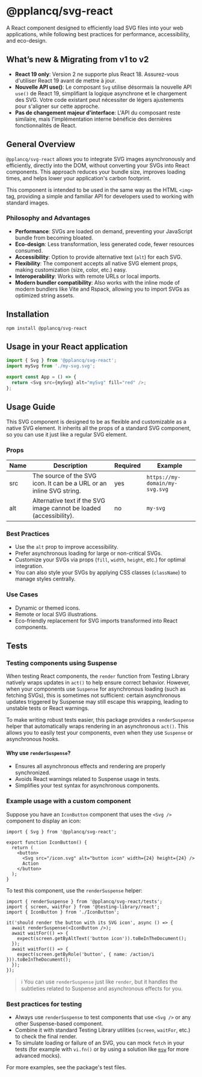 # @pplancq/svg-react

A React component designed to efficiently load SVG files into your web applications,
while following best practices for performance, accessibility, and eco-design.

## What’s new & Migrating from v1 to v2

- **React 19 only**: Version 2 ne supporte plus React 18. Assurez-vous d'utiliser React 19 avant de mettre à jour.
- **Nouvelle API use()**: Le composant `Svg` utilise désormais la nouvelle API `use()` de React 19, simplifiant la logique asynchrone et le chargement des SVG. Votre code existant peut nécessiter de légers ajustements pour s'aligner sur cette approche.
- **Pas de changement majeur d'interface**: L'API du composant reste similaire, mais l'implémentation interne bénéficie des dernières fonctionnalités de React.

## General Overview

`@pplancq/svg-react` allows you to integrate SVG images asynchronously and efficiently, directly into the DOM,
without converting your SVGs into React components. This approach reduces your bundle size, improves loading times,
and helps lower your application's carbon footprint.

This component is intended to be used in the same way as the HTML `<img>` tag, providing a simple and familiar API for developers used to working with standard images.

### Philosophy and Advantages

- **Performance**: SVGs are loaded on demand, preventing your JavaScript bundle from becoming bloated.
- **Eco-design**: Less transformation, less generated code, fewer resources consumed.
- **Accessibility**: Option to provide alternative text (`alt`) for each SVG.
- **Flexibility**: The component accepts all native SVG element props, making customization (size, color, etc.) easy.
- **Interoperability**: Works with remote URLs or local imports.
- **Modern bundler compatibility**: Also works with the inline mode of modern bundlers like Vite and Rspack,
  allowing you to import SVGs as optimized string assets.

## Installation

```shell
npm install @pplancq/svg-react
```

## Usage in your React application

```javascript
import { Svg } from '@pplancq/svg-react';
import mySvg from './my-svg.svg';

export const App = () => {
  return <Svg src={mySvg} alt="mySvg" fill="red" />;
};
```

## Usage Guide

This SVG component is designed to be as flexible and customizable as a native SVG element. It inherits all the props of a standard SVG component, so you can use it just like a regular SVG element.

### Props

<table>
  <thead>
    <tr>
      <th>Name</th>
      <th>Description</th>
      <th>Required</th>
      <th>Example</th>
    </tr>
  </thead>
  <tbody>
    <tr>
      <td>src</td>
      <td>The source of the SVG icon. It can be a URL or an inline SVG string.</td>
      <td>yes</td>
      <td>
        <code>https://my-domain/my-svg.svg</code>
      </td>
    </tr>
    <tr>
      <td>alt</td>
      <td>Alternative text if the SVG image cannot be loaded (accessibility).</td>
      <td>no</td>
      <td>
        <code>my-svg</code>
      </td>
    </tr>
  </tbody>
</table>

### Best Practices

- Use the `alt` prop to improve accessibility.
- Prefer asynchronous loading for large or non-critical SVGs.
- Customize your SVGs via props (`fill`, `width`, `height`, etc.) for optimal integration.
- You can also style your SVGs by applying CSS classes (`className`) to manage styles centrally.

### Use Cases

- Dynamic or themed icons.
- Remote or local SVG illustrations.
- Eco-friendly replacement for SVG imports transformed into React components.

## Tests

### Testing components using Suspense

When testing React components, the `render` function from Testing Library natively wraps updates in `act()` to help ensure correct behavior. However, when your components use `Suspense` for asynchronous loading (such as fetching SVGs), this is sometimes not sufficient: certain asynchronous updates triggered by Suspense may still escape this wrapping, leading to unstable tests or React warnings.

To make writing robust tests easier, this package provides a `renderSuspense` helper that automatically wraps rendering in an asynchronous `act()`. This allows you to easily test your components, even when they use `Suspense` or asynchronous hooks.

#### Why use `renderSuspense`?

- Ensures all asynchronous effects and rendering are properly synchronized.
- Avoids React warnings related to Suspense usage in tests.
- Simplifies your test syntax for asynchronous components.

### Example usage with a custom component

Suppose you have an `IconButton` component that uses the `<Svg />` component to display an icon:

```tsx
import { Svg } from '@pplancq/svg-react';

export function IconButton() {
  return (
    <button>
      <Svg src="/icon.svg" alt="button icon" width={24} height={24} />
      Action
    </button>
  );
}
```

To test this component, use the `renderSuspense` helper:

```tsx
import { renderSuspense } from '@pplancq/svg-react/tests';
import { screen, waitFor } from '@testing-library/react';
import { IconButton } from './IconButton';

it('should render the button with its SVG icon', async () => {
  await renderSuspense(<IconButton />);
  await waitFor(() => {
    expect(screen.getByAltText('button icon')).toBeInTheDocument();
  });
  await waitFor(() => {
    expect(screen.getByRole('button', { name: /action/i })).toBeInTheDocument();
  });
});
```

> ℹ️ You can use `renderSuspense` just like `render`, but it handles the subtleties related to Suspense and asynchronous effects for you.

### Best practices for testing

- Always use `renderSuspense` to test components that use `<Svg />` or any other Suspense-based component.
- Combine it with standard Testing Library utilities (`screen`, `waitFor`, etc.) to check the final render.
- To simulate loading or failure of an SVG, you can mock `fetch` in your tests (for example with `vi.fn()` or by using a solution like [`msw`](https://mswjs.io/) for more advanced mocks).

For more examples, see the package's test files.